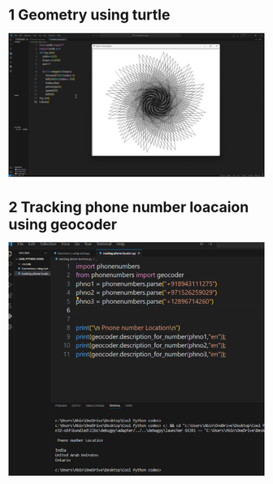 # 1 Geometry using turtle

![screenshot](images/turtle.png)

# 2 Tracking phone number loacaion using geocoder

![screenshot](images/phtrack.png)
